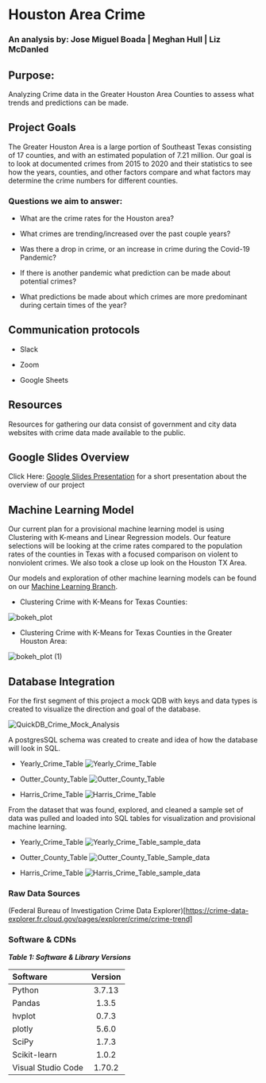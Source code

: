 # Houston Area Crime

### An analysis by: Jose Miguel Boada | Meghan Hull | Liz McDanled

## Purpose:

Analyzing Crime data in the Greater Houston Area Counties to assess what trends and predictions can be made.

## Project Goals

The Greater Houston Area is a large portion of Southeast Texas consisting of 17 counties, and with an estimated population of 7.21 million. Our goal is to look at documented crimes from 2015 to 2020 and their statistics to see how the years, counties, and other factors compare and what factors may determine the crime numbers for different counties. 

### Questions we aim to answer:

- What are the crime rates for the Houston area?

- What crimes are trending/increased over the past couple years?

- Was there a drop in crime, or an increase in crime during the Covid-19 Pandemic?

- If there is another pandemic what prediction can be made about potential crimes?

- What predictions be made about which crimes are more predominant during certain times of the year? 

## Communication protocols 

- Slack

- Zoom

- Google Sheets

## Resources

Resources for gathering our data consist of government and city data websites with crime data made available to the public.

## Google Slides Overview
Click Here: [Google Slides Presentation](https://docs.google.com/presentation/d/1Psy_9680WhK3Fl6l-vSwBj8kEAoRhaeSkPDeJF36BqE/edit?usp=sharing) for a short presentation about the overview of our project 

## Machine Learning Model

Our current plan for a provisional machine learning model is using Clustering with K-means and Linear Regression models.
Our feature selections will be looking at the crime rates compared to the population rates of the counties in Texas with a focused comparison on violent to nonviolent crimes. We also took a close up look on the Houston TX Area.

Our models and exploration of other machine learning models can be found on our [Machine Learning Branch](
https://github.com/MiguelB512/Harris_Crime_Trends/tree/Machine_Learning/ML_Exploring).

- Clustering Crime with K-Means for Texas Counties:

![bokeh_plot](https://user-images.githubusercontent.com/103263248/194184834-b508ff95-5a2d-4ce7-a50a-9bbfb0982ba3.png)

- Clustering Crime with K-Means for Texas Counties in the Greater Houston Area:

![bokeh_plot (1)](https://user-images.githubusercontent.com/103263248/194185501-444e96a6-0645-4e55-b38b-4181ba36aae3.png)

## Database Integration

For the first segment of this project a mock QDB with keys and data types is created to visualize the direction and goal of the database.

![QuickDB_Crime_Mock_Analysis](https://user-images.githubusercontent.com/103263248/192550650-58f6d0ef-a07d-4a1f-a09b-e0c69f500bf7.png)

A postgresSQL schema was created to create and idea of how the database will look in SQL.

- Yearly_Crime_Table
![Yearly_Crime_Table](https://user-images.githubusercontent.com/103263248/192550848-89ca33ee-2d4b-4c0d-931b-cab71bfc36b0.png)

- Outter_County_Table
![Outter_County_Table](https://user-images.githubusercontent.com/103263248/192550738-129bb2a4-bce8-4b56-adc7-a6e588af7703.png)

- Harris_Crime_Table
![Harris_Crime_Table](https://user-images.githubusercontent.com/103263248/192550913-a3fe9b7b-2222-43ea-b48d-ea11a426f688.png)

From the dataset that was found, explored, and cleaned a sample set of data was pulled and loaded into SQL tables for visualization and provisional machine learning.

- Yearly_Crime_Table
![Yearly_Crime_Table_sample_data](https://user-images.githubusercontent.com/103263248/192551064-8e8519cb-196b-4fe0-a4e4-6fd2fbdac493.png)

- Outter_County_Table
![Outter_County_Table_Sample_data](https://user-images.githubusercontent.com/103263248/192551092-b4dc55ba-6531-41e4-818a-38fc3bf13442.png)

- Harris_Crime_Table
![Harris_Crime_Table_sample_data](https://user-images.githubusercontent.com/103263248/192551106-10a65592-fe19-4fea-aa47-b76dfa95006c.png)


### Raw Data Sources

(Federal Bureau of Investigation Crime Data Explorer)[https://crime-data-explorer.fr.cloud.gov/pages/explorer/crime/crime-trend]

### Software & CDNs

***Table 1: Software & Library Versions***

| Software | Version |
| :--- | :---: |
| Python | 3.7.13 |
| Pandas | 1.3.5 |
| hvplot | 0.7.3 |
| plotly | 5.6.0 |
| SciPy | 1.7.3 |
| Scikit-learn | 1.0.2 |
| Visual Studio Code | 1.70.2 |
